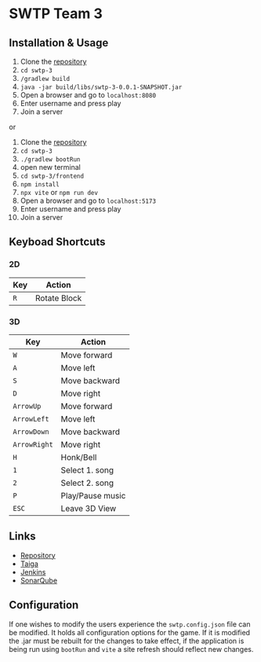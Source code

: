 # SWTP Team 3

## Installation & Usage

1. Clone the [repository](https://scm.mi.hs-rm.de/rhodecode/2022swtpro/2022swtpro03/swtp-3)
2. `cd swtp-3`
3. `/gradlew build`
4. `java -jar build/libs/swtp-3-0.0.1-SNAPSHOT.jar`
5. Open a browser and go to `localhost:8080`
6. Enter username and press play
7. Join a server

or

1. Clone the [repository](https://scm.mi.hs-rm.de/rhodecode/2022swtpro/2022swtpro03/swtp-3)
2. `cd swtp-3`
3. `./gradlew bootRun`
4. open new terminal
5. `cd swtp-3/frontend`
6. `npm install`
7. `npx vite` or `npm run dev`
8. Open a browser and go to `localhost:5173`
9. Enter username and press play
10. Join a server

## Keyboad Shortcuts

### 2D

| Key | Action       |
| --- | ------------ |
| `R` | Rotate Block |

### 3D

| Key          | Action           |
| ------------ | ---------------- |
| `W`          | Move forward     |
| `A`          | Move left        |
| `S`          | Move backward    |
| `D`          | Move right       |
| `ArrowUp`    | Move forward     |
| `ArrowLeft`  | Move left        |
| `ArrowDown`  | Move backward    |
| `ArrowRight` | Move right       |
| `H`          | Honk/Bell        |
| `1`          | Select 1. song   |
| `2`          | Select 2. song   |
| `P`          | Play/Pause music |
| `ESC`        | Leave 3D View    |

## Links

- [Repository](https://scm.mi.hs-rm.de/rhodecode/2022swtpro/2022swtpro03/swtp-3)
- [Taiga](https://taiga.mi.hs-rm.de/project/admin-2022swtpro03/timeline)
- [Jenkins](https://build3.intern.mi.hs-rm.de/)
- [SonarQube](https://build3.intern.mi.hs-rm.de/sonar)

## Configuration

If one wishes to modify the users experience the `swtp.config.json` file can be modified. It holds all configuration options for the game. If it is modified the .jar must be rebuilt for the changes to take effect, if the application is being run using `bootRun` and `vite` a site refresh should reflect new changes.